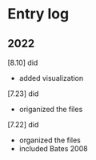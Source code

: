# Entry log
## 2022
[8.10]
did
- added visualization

[7.23]
did
- origanized the files

[7.22]
did
- organized the files
- included Bates 2008